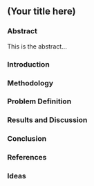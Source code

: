 ## (Your title here)
### Abstract 
This is the abstract...
### Introduction 
### Methodology 
### Problem Definition 
### Results and Discussion 
### Conclusion 
### References 
### Ideas
